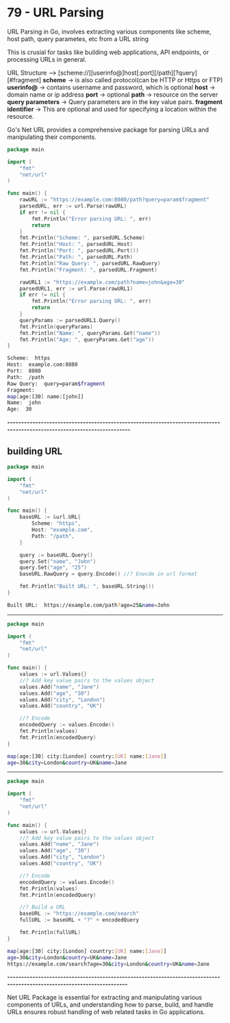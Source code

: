 # 79 - URL Parsing
URL Parsing in Go, involves extracting various components like scheme, host path, query parametes, etc from a URL string

This is crusial for tasks like building web applications, API endpoints, or processing URLs in general.

URL Structure --> [scheme://][userinfo@]host[:port][/path][?query][#fragment]
**scheme** -> is also called protocol(can be HTTP or Https or FTP)
**userinfo@** -> contains username and password, which is optional
**host** -> domain name or ip address
**port** -> optional
**path** -> resource on the server
**query parameters** -> Query parameters are in the key value pairs.
**fragment identifier** -> This are optional and used for specifying a location within the resource.

Go's Net URL provides a comprehensive package for parsing URLs and manipulating their components.

```go
package main

import (
	"fmt"
	"net/url"
)

func main() {
	rawURL := "https://example.com:8080/path?query=param$fragment"
	parsedURL, err := url.Parse(rawURL)
	if err != nil {
		fmt.Println("Error parsing URL: ", err)
		return
	}
	fmt.Println("Scheme: ", parsedURL.Scheme)
	fmt.Println("Host: ", parsedURL.Host)
	fmt.Println("Port: ", parsedURL.Port())
	fmt.Println("Path: ", parsedURL.Path)
	fmt.Println("Raw Query: ", parsedURL.RawQuery)
	fmt.Println("Fragment: ", parsedURL.Fragment)

	rawURL1 := "https://example.com/path?name=john&age=30"
	parsedURL1, err := url.Parse(rawURL1)
	if err != nil {
		fmt.Println("Error parsing URL: ", err)
		return
	}
	queryParams := parsedURL1.Query()
	fmt.Println(queryParams)
	fmt.Println("Name: ", queryParams.Get("name"))
	fmt.Println("Age: ", queryParams.Get("age"))
}
```
```bash
Scheme:  https
Host:  example.com:8080
Port:  8080
Path:  /path
Raw Query:  query=param$fragment
Fragment:  
map[age:[30] name:[john]]
Name:  john
Age:  30
```

**------------------------------------------------------------------------------------------------------------------------**

## building URL
```go
package main

import (
	"fmt"
	"net/url"
)

func main() {
	baseURL := &url.URL{
		Scheme: "https",
		Host: "example.com",
		Path: "/path",
	}

	query := baseURL.Query()
	query.Set("name", "John")
	query.Set("age", "25")
	baseURL.RawQuery = query.Encode() //? Enocde in url format

	fmt.Println("Built URL: ", baseURL.String())
}
```
```bash
Built URL:  https://example.com/path?age=25&name=John
```

----------------------------------------------------------------------------------------------------------------------------

```go
package main

import (
	"fmt"
	"net/url"
)

func main() {
	values := url.Values{}
	//? Add key value pairs to the values object
	values.Add("name", "Jane")
	values.Add("age", "30")
	values.Add("city", "London")
	values.Add("country", "UK")

	//? Encode
	encodedQuery := values.Encode()
	fmt.Println(values)
	fmt.Println(encodedQuery)
}
```
```bash
map[age:[30] city:[London] country:[UK] name:[Jane]]
age=30&city=London&country=UK&name=Jane
```

-----------------------------------------------------------------------------------------------------------------------

```go
package main

import (
	"fmt"
	"net/url"
)

func main() {
	values := url.Values{}
	//? Add key value pairs to the values object
	values.Add("name", "Jane")
	values.Add("age", "30")
	values.Add("city", "London")
	values.Add("country", "UK")

	//? Encode
	encodedQuery := values.Encode()
	fmt.Println(values)
	fmt.Println(encodedQuery)

	//? Build a URL
	baseURL := "https://example.com/search"
	fullURL := baseURL + "?" + encodedQuery

	fmt.Println(fullURL)
}
```
```bash
map[age:[30] city:[London] country:[UK] name:[Jane]]
age=30&city=London&country=UK&name=Jane
https://example.com/search?age=30&city=London&country=UK&name=Jane
```

**-----------------------------------------------------------------------------------------------------------------------**

Net URL Package is essential for extracting and manipulating various components of URLs, and understanding how to parse, build, and handle URLs ensures robust handling of web related tasks in Go applications.